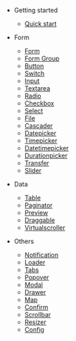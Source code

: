 - Getting started

  - [Quick start](README.md)

- Form

  - [Form](files/form/form.md)
  - [Form Group](files/form/form-group.md)
  - [Button](files/form/button.md)
  - [Switch](files/form/switch.md)
  - [Input](files/form/input.md)
  - [Textarea](files/form/textarea.md)
  - [Radio](files/form/radio.md)
  - [Checkbox](files/form/checkbox.md)
  - [Select](files/form/select.md)
  - [File](files/form/file.md)
  - [Cascader](files/form/cascader.md)
  - [Datepicker](files/form/datepicker.md)
  - [Timepicker](files/form/timepicker.md)
  - [Datetimepicker](files/form/datetimepicker.md)
  - [Durationpicker](files/form/durationpicker.md)
  - [Transfer](files/form/transfer.md)
  - [Slider](files/form/slider.md)

- Data
  - [Table](files/data/table.md)
  - [Paginator](files/data/paginator.md)
  - [Preview](files/data/preview.md)
  - [Draggable](files/data/draggable.md)
  - [Virtualscroller](files/data/virtualscroller.md)

- Others
  - [Notification](files/others/notification.md)
  - [Loader](files/others/loader.md)
  - [Tabs](files/others/tabs.md)
  - [Popover](files/others/popover.md)
  - [Modal](files/others/modal.md)
  - [Drawer](files/others/drawer.md)
  - [Map](files/others/map.md)
  - [Confirm](files/others/confirm.md)
  - [Scrollbar](files/others/scrollbar.md)
  - [Resizer](files/others/resizer.md)
  - [Config](files/others/config.md)
